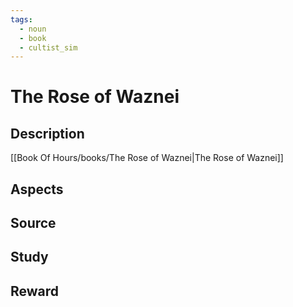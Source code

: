 ```yaml
---
tags:
  - noun
  - book
  - cultist_sim
---
```


# The Rose of Waznei

## Description

[[Book Of Hours/books/The Rose of Waznei|The Rose of Waznei]]
> 

## Aspects
## Source

## Study

## Reward